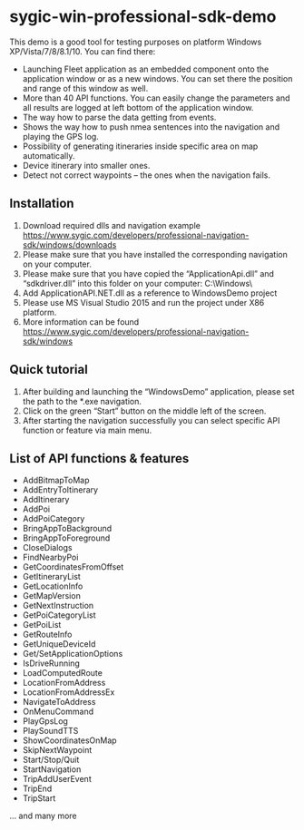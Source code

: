 # sygic-win-professional-sdk-demo
This demo is a good tool for testing purposes on platform Windows XP/Vista/7/8/8.1/10. You can find there:
*	Launching Fleet application as an embedded component onto the application window or as a new windows. You can set there the position and range of this window as well. 
*	More than 40 API functions. You can easily change the parameters and all results are logged at left bottom of the application window.
*	The way how to parse the data getting from events.
*	Shows the way how to push nmea sentences into the navigation and playing the GPS log.
*	Possibility of generating itineraries inside specific area on map automatically.
*	Device itinerary into smaller ones.
*	Detect not correct waypoints – the ones when the navigation fails.

## Installation
1. Download required dlls and navigation example https://www.sygic.com/developers/professional-navigation-sdk/windows/downloads
1. Please make sure that you have installed the corresponding navigation on your computer.
1. Please make sure that you have copied the “ApplicationApi.dll” and “sdkdriver.dll” into this folder on your computer: C:\Windows\
1. Add ApplicationAPI.NET.dll as a reference to WindowsDemo project
1. Please use MS Visual Studio 2015 and run the project under X86 platform.
1. More information can be found https://www.sygic.com/developers/professional-navigation-sdk/windows

## Quick tutorial
1. After building and launching the “WindowsDemo” application, please set the path to the *.exe navigation.
1. Click on the green “Start” button on the middle left of the screen.
1. After starting the navigation successfully you can select specific API function or feature via main menu. 

## List of API functions & features
* AddBitmapToMap
* AddEntryToItinerary
* AddItinerary
* AddPoi
* AddPoiCategory
* BringAppToBackground
* BringAppToForeground
* CloseDialogs
* FindNearbyPoi
* GetCoordinatesFromOffset
* GetItineraryList
* GetLocationInfo
* GetMapVersion
* GetNextInstruction
* GetPoiCategoryList
* GetPoiList
* GetRouteInfo
* GetUniqueDeviceId
* Get/SetApplicationOptions
* IsDriveRunning
* LoadComputedRoute
* LocationFromAddress
* LocationFromAddressEx
* NavigateToAddress
* OnMenuCommand
* PlayGpsLog
* PlaySoundTTS
* ShowCoordinatesOnMap
* SkipNextWaypoint
* Start/Stop/Quit
* StartNavigation
* TripAddUserEvent
* TripEnd
* TripStart

… and many more
